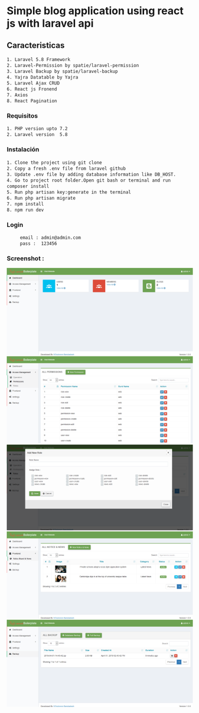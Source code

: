 # Simple blog application using react js with laravel api


## Caracteristicas

    1. Laravel 5.8 Framework
    2. Laravel-Permission by spatie/laravel-permission
    3. Laravel Backup by spatie/laravel-backup
    4. Yajra Datatable by Yajra
    5. Laravel Ajax CRUD
    6. React js Fronend
    7. Axios
    8. React Pagination


### Requisitos

    1. PHP version upto 7.2    
    2. Laravel version  5.8   


### Instalación

    1. Clone the project using git clone   
    2. Copy a fresh .env file from laravel github    
    3. Update .env file by adding database information like DB_HOST.  
    4. Go to project root folder.Open git bash or terminal and run  composer install       
    5. Run php artisan key:generate in the terminal    
    6. Run php artisan migrate  
    7. npm install
    8. npm run dev
    
### Login         
         email : admin@admin.com
         pass :  123456
         
### Screenshot : 

![alt text](./public/assets/images/screenshot/dashboard.png)
![alt text](./public/assets/images/screenshot/permission.png)
![alt text](./public/assets/images/screenshot/roles.png)
![alt text](./public/assets/images/screenshot/blog.png)
![alt text](./public/assets/images/screenshot/backup.png)
